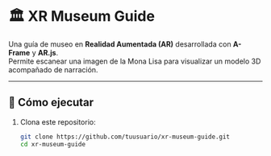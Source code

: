 # 🏛️ XR Museum Guide

Una guía de museo en **Realidad Aumentada (AR)** desarrollada con **A-Frame** y **AR.js**.  
Permite escanear una imagen de la Mona Lisa para visualizar un modelo 3D acompañado de narración.

---

## 🚀 Cómo ejecutar

1. Clona este repositorio:
   ```bash
   git clone https://github.com/tuusuario/xr-museum-guide.git
   cd xr-museum-guide
